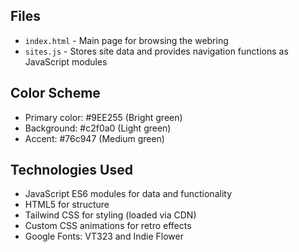 
## Files

- `index.html` - Main page for browsing the webring
- `sites.js` - Stores site data and provides navigation functions as JavaScript modules

## Color Scheme

- Primary color: #9EE255 (Bright green)
- Background: #c2f0a0 (Light green)
- Accent: #76c947 (Medium green)

## Technologies Used

- JavaScript ES6 modules for data and functionality
- HTML5 for structure
- Tailwind CSS for styling (loaded via CDN)
- Custom CSS animations for retro effects
- Google Fonts: VT323 and Indie Flower


